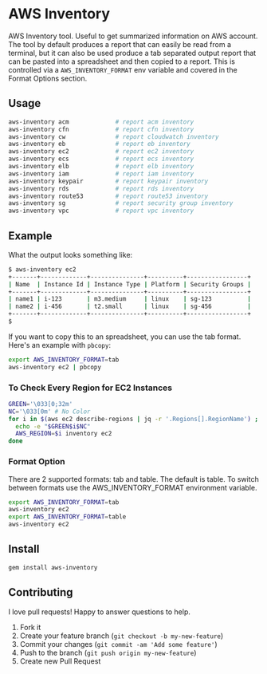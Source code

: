 # AWS Inventory

AWS Inventory tool. Useful to get summarized information on AWS account.  The tool by default produces a report that can easily be read from a terminal, but it can also be used produce a tab separated output report that can be pasted into a spreadsheet and then copied to a report.  This is controlled via a `AWS_INVENTORY_FORMAT` env variable and covered in the Format Options section.

## Usage
```sh
aws-inventory acm             # report acm inventory
aws-inventory cfn             # report cfn inventory
aws-inventory cw              # report cloudwatch inventory
aws-inventory eb              # report eb inventory
aws-inventory ec2             # report ec2 inventory
aws-inventory ecs             # report ecs inventory
aws-inventory elb             # report elb inventory
aws-inventory iam             # report iam inventory
aws-inventory keypair         # report keypair inventory
aws-inventory rds             # report rds inventory
aws-inventory route53         # report route53 inventory
aws-inventory sg              # report security group inventory
aws-inventory vpc             # report vpc inventory
```

## Example

What the output looks something like:

```sh
$ aws-inventory ec2
+-------+-------------+---------------+----------+-----------------+
| Name  | Instance Id | Instance Type | Platform | Security Groups |
+-------+-------------+---------------+----------+-----------------+
| name1 | i-123       | m3.medium     | linux    | sg-123          |
| name2 | i-456       | t2.small      | linux    | sg-456          |
+-------+-------------+---------------+----------+-----------------+
$
```

If you want to copy this to an spreadsheet, you can use the tab format.  Here's an example with `pbcopy`:

```sh
export AWS_INVENTORY_FORMAT=tab
aws-inventory ec2 | pbcopy
```

### To Check Every Region for EC2 Instances

```sh
GREEN='\033[0;32m'
NC='\033[0m' # No Color
for i in $(aws ec2 describe-regions | jq -r '.Regions[].RegionName') ; do
  echo -e "$GREEN$i$NC"
  AWS_REGION=$i inventory ec2
done
```

### Format Option

There are 2 supported formats: tab and table.  The default is table.  To switch between formats use the AWS_INVENTORY_FORMAT environment variable.

```sh
export AWS_INVENTORY_FORMAT=tab
aws-inventory ec2
export AWS_INVENTORY_FORMAT=table
aws-inventory ec2
```

## Install

```sh
gem install aws-inventory
```

## Contributing

I love pull requests! Happy to answer questions to help.

1. Fork it
2. Create your feature branch (`git checkout -b my-new-feature`)
3. Commit your changes (`git commit -am 'Add some feature'`)
4. Push to the branch (`git push origin my-new-feature`)
5. Create new Pull Request
